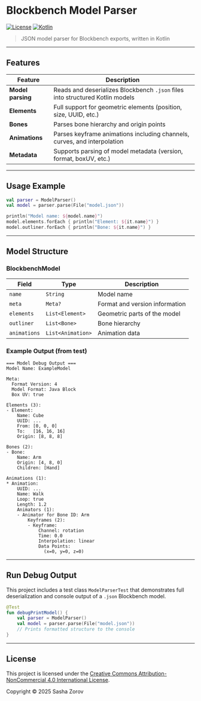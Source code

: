 # Blockbench Model Parser

[![License](https://img.shields.io/badge/license-CC--BY--NC%204.0-blue)](https://creativecommons.org/licenses/by-nc/4.0/)
[![Kotlin](https://img.shields.io/badge/Kotlin-2.1.21-blue)](https://kotlinlang.org/)

> JSON model parser for Blockbench exports, written in Kotlin

---

## Features

| Feature           | Description                                                                   |
|-------------------|-------------------------------------------------------------------------------|
| **Model parsing** | Reads and deserializes Blockbench `.json` files into structured Kotlin models |
| **Elements**      | Full support for geometric elements (position, size, UUID, etc.)              |
| **Bones**         | Parses bone hierarchy and origin points                                       |
| **Animations**    | Parses keyframe animations including channels, curves, and interpolation      |
| **Metadata**      | Supports parsing of model metadata (version, format, boxUV, etc.)             |

---

## Usage Example

```kotlin
val parser = ModelParser()
val model = parser.parse(File("model.json"))

println("Model name: ${model.name}")
model.elements.forEach { println("Element: ${it.name}") }
model.outliner.forEach { println("Bone: ${it.name}") }
```

---

## Model Structure

### BlockbenchModel

| Field        | Type              | Description                    |
| ------------ | ----------------- | ------------------------------ |
| `name`       | `String`          | Model name                     |
| `meta`       | `Meta?`           | Format and version information |
| `elements`   | `List<Element>`   | Geometric parts of the model   |
| `outliner`   | `List<Bone>`      | Bone hierarchy                 |
| `animations` | `List<Animation>` | Animation data                 |

### Example Output (from test)

```
=== Model Debug Output ===
Model Name: ExampleModel

Meta:
  Format Version: 4
  Model Format: Java Block
  Box UV: true

Elements (3):
- Element:
    Name: Cube
    UUID: ...
    From: [0, 0, 0]
    To:   [16, 16, 16]
    Origin: [8, 8, 8]

Bones (2):
- Bone:
    Name: Arm
    Origin: [4, 8, 0]
    Children: [Hand]

Animations (1):
* Animation:
    UUID: ...
    Name: Walk
    Loop: true
    Length: 1.2
    Animators (1):
    - Animator for Bone ID: Arm
        Keyframes (2):
        - Keyframe:
            Channel: rotation
            Time: 0.0
            Interpolation: linear
            Data Points:
              (x=0, y=0, z=0)
```

---

## Run Debug Output

This project includes a test class `ModelParserTest` that demonstrates full deserialization and console output of a `.json` Blockbench model.

```kotlin
@Test
fun debugPrintModel() {
    val parser = ModelParser()
    val model = parser.parse(File("model.json"))
    // Prints formatted structure to the console
}
```

---

## License

This project is licensed under the [Creative Commons Attribution-NonCommercial 4.0 International License](https://creativecommons.org/licenses/by-nc/4.0/).

Copyright © 2025
Sasha Zorov
